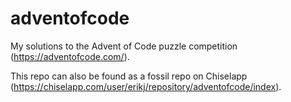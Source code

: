 # adventofcode
My solutions to the Advent of Code puzzle competition (https://adventofcode.com/).

This repo can also be found as a fossil repo on Chiselapp (https://chiselapp.com/user/erikj/repository/adventofcode/index).
